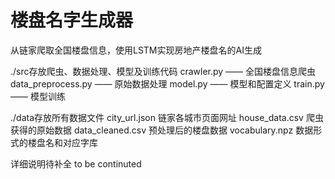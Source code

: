 # 楼盘名字生成器
从链家爬取全国楼盘信息，使用LSTM实现房地产楼盘名的AI生成

./src存放爬虫、数据处理、模型及训练代码
crawler.py —— 全国楼盘信息爬虫
data_preprocess.py —— 原始数据处理
model.py —— 模型和配置定义
train.py —— 模型训练

./data存放所有数据文件
city_url.json  链家各城市页面网址
house_data.csv  爬虫获得的原始数据
data_cleaned.csv  预处理后的楼盘数据
vocabulary.npz  数据形式的楼盘名和对应字库

详细说明待补全
to be continuted
